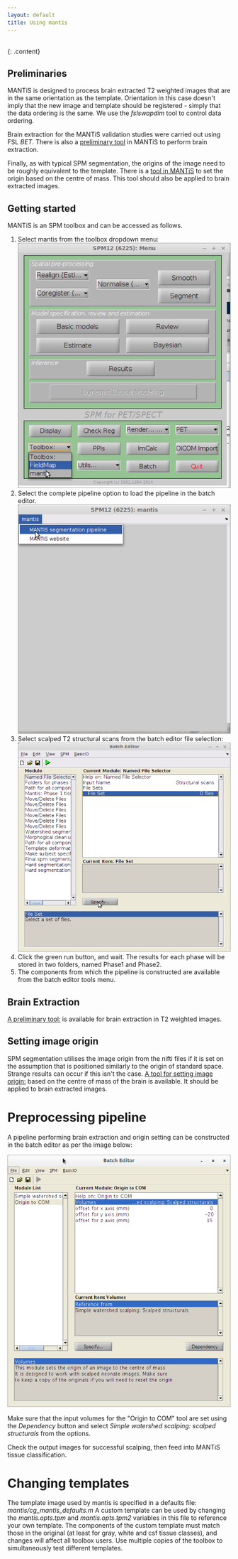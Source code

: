 ```yaml
---
layout: default
title: Using mantis
---
```

<br>
{: .content}

## Preliminaries

MANTiS is designed to process brain extracted T2 weighted images that are in the same orientation
as the template. Orientation in this case doesn't imply that the new image and template
should be registered - simply that the data ordering is the same. We use the _fslswapdim_ tool
to control data ordering.

Brain extraction for the MANTiS validation studies were carried out using FSL _BET_. There
is also a [preliminary tool](extraction) in MANTiS to perform brain extraction.

Finally, as with typical SPM segmentation, the origins of the image need to be roughly equivalent
to the template. There is a [tool in MANTiS](origin) to set the origin based on the centre of mass. This
tool should also be applied to brain extracted images.

## Getting started

MANTiS is an SPM toolbox and can be accessed as follows.

1. Select mantis from the toolbox dropdown menu:
![mantis from toolbox menu](https://github.com/DevelopmentalImagingMCRI/mantis/raw/master/Instructions/mantis_toolbox_menu.png)
1. Select the complete pipeline option to load the pipeline in the batch editor.
![mantis from local menu](https://github.com/DevelopmentalImagingMCRI/mantis/raw/master/Instructions/mantis_menu2.png)
1. Select scalped T2 structural scans from the batch editor file selection:
![mantis from batch](https://github.com/DevelopmentalImagingMCRI/mantis/raw/master/Instructions/mantis_file_selection.png)
1. Click the green run button, and wait. The results for each phase will be stored in two folders, named Phase1 and Phase2.
1. The components from which the pipeline is constructed are available from the batch editor tools menu.

## Brain Extraction
[A preliminary tool:](extraction) is available for brain extraction in
T2 weighted images.

## Setting image origin
SPM segmentation utilises the image origin from the nifti files if it
is set on the assumption that is positioned similarly to the origin of
standard space. Strange results can occur if this isn't the
case. [A tool for setting image origin:](origin) based on the centre
of mass of the brain is available. It should be applied to brain
extracted images.

# Preprocessing pipeline
A pipeline performing brain extraction and origin setting can be
constructed in the batch editor as per the image below:

![Brain extraction tool](https://github.com/DevelopmentalImagingMCRI/mantis/raw/gh-pages/img/mantis_scalp_com.png)

Make sure that the input volumes for the "Origin to COM" tool are set using the *Dependency* button and select *Simple watershed scalping: scalped structurals* from the options.

Check the output images for successful scalping, then feed into MANTiS tissue classification.

# Changing templates
The template image used by mantis is specified in a defaults file: *mantis/cg\_mantis\_defaults.m*
A custom template can be used by changing the *mantis.opts.tpm* and *mantis.opts.tpm2*
variables in this file to reference your own template. The components
of the custom template must match those in the original (at least for
gray, white and csf tissue classes), and changes will affect all
toolbox users. Use multiple copies of the toolbox to simultaneously
test different templates.
